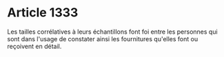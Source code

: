 # Article 1333

Les tailles corrélatives à leurs échantillons font foi entre les personnes qui sont dans l'usage de constater ainsi les fournitures qu'elles font ou reçoivent en détail.